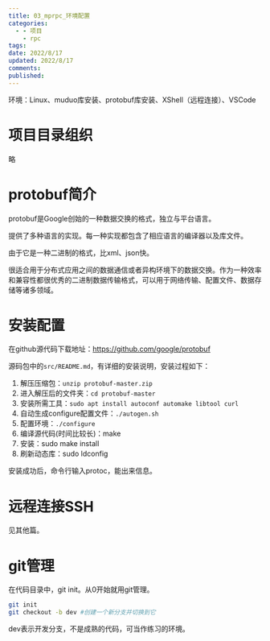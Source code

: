 ```yaml
---
title: 03_mprpc_环境配置
categories:
  - - 项目
    - rpc
tags: 
date: 2022/8/17
updated: 2022/8/17
comments: 
published:
---
```

环境：Linux、muduo库安装、protobuf库安装、XShell（远程连接）、VSCode
# 项目目录组织

略
# protobuf简介

protobuf是Google创始的一种数据交换的格式，独立与平台语言。

提供了多种语言的实现。每一种实现都包含了相应语言的编译器以及库文件。

由于它是一种二进制的格式，比xml、json快。

很适合用于分布式应用之间的数据通信或者异构环境下的数据交换。作为一种效率和兼容性都很优秀的二进制数据传输格式，可以用于网络传输、配置文件、数据存储等诸多领域。

# 安装配置

在github源代码下载地址：https://github.com/google/protobuf

源码包中的`src/README.md`，有详细的安装说明，安装过程如下：

1. 解压压缩包：`unzip protobuf-master.zip`
2. 进入解压后的文件夹：`cd protobuf-master`
3. 安装所需工具：`sudo apt install autoconf automake libtool curl`
4. 自动生成configure配置文件：`./autogen.sh`
5. 配置环境：`./configure`
6. 编译源代码(时间比较长)：make
7. 安装：sudo make install
8. 刷新动态库：sudo ldconfig

安装成功后，命令行输入protoc，能出来信息。
# 远程连接SSH
见其他篇。
# git管理
在代码目录中，git init。从0开始就用git管理。
```bash
git init
git checkout -b dev #创建一个新分支并切换到它
```
dev表示开发分支，不是成熟的代码，可当作练习的环境。
